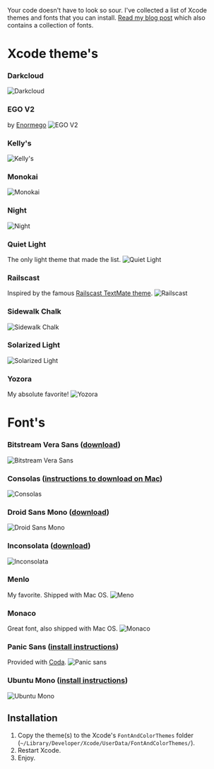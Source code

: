 Your code doesn't have to look so sour. I've collected a list of Xcode themes and fonts that you can install. 
[Read my blog post](http://www.damir.me/posts/xcodes-themes-and-fonts) which also contains a collection of fonts.

# Xcode theme's

### Darkcloud
![Darkcloud](http://www.damir.me/u/manual/darkcloud.jpg)

### EGO V2
by [Enormego](http://www.enormego.com)
![EGO V2](http://www.damir.me/u/manual/egov2.jpg)

### Kelly's
![Kelly's](http://www.damir.me/u/manual/kellys.jpg)

### Monokai
![Monokai](http://www.damir.me/u/manual/monokai.jpg)

### Night
![Night](http://www.damir.me/u/manual/night.jpg)

### Quiet Light
The only light theme that made the list.
![Quiet Light](http://www.damir.me/u/manual/quiet-light.jpg)

### Railscast
Inspired by the famous [Railscast TextMate theme](http://railscasts.com/about/).
![Railscast](http://www.damir.me/u/manual/railscast.jpg)

### Sidewalk Chalk
![Sidewalk Chalk](http://www.damir.me/u/manual/sidewalk-chalk.jpg)

### Solarized Light
![Solarized Light](http://www.damir.me/u/manual/solarized-light.jpg)

### Yozora
My absolute favorite!
![Yozora](http://www.damir.me/u/manual/yozora.jpg)



# Font's
### Bitstream Vera Sans ([download](http://www.fontsquirrel.com/fonts/Bitstream-Vera-Sans))
![Bitstream Vera Sans](http://www.damir.me/u/manual/fonts/bitstream-vera-sans.png)

### Consolas ([instructions to download on Mac](http://www.wezm.net/technical/2010/08/howto-install-consolas-font-mac/))
![Consolas](http://www.damir.me/u/manual/fonts/consolas.png)

### Droid Sans Mono ([download](http://www.google.com/webfonts/specimen/Droid+Sans+Mono))
![Droid Sans Mono](http://www.damir.me/u/manual/fonts/droid-sans.png)

### Inconsolata ([download](http://levien.com/type/myfonts/inconsolata.html))
![Inconsolata](http://www.damir.me/u/manual/fonts/inconsolata.png)

### Menlo
My favorite. Shipped with Mac OS.
![Meno](http://www.damir.me/u/manual/fonts/menlo.png)

### Monaco
Great font, also shipped with Mac OS.
![Monaco](http://www.damir.me/u/manual/fonts/monaco.png)

### Panic Sans ([install instructions](http://damieng.com/blog/2008/02/08/humane-theme-for-textmate-and-xcode))
Provided with [Coda](http://panic.com/coda/).
![Panic sans](http://www.damir.me/u/manual/fonts/panic-sans.png)

### Ubuntu Mono ([install instructions](http://font.ubuntu.com))
![Ubuntu Mono](http://www.damir.me/u/manual/fonts/ubuntu-mono.png)


## Installation
1. Copy the theme(s) to the Xcode's `FontAndColorThemes` folder (`~/Library/Developer/Xcode/UserData/FontAndColorThemes/`).
2. Restart Xcode.
3. Enjoy.
